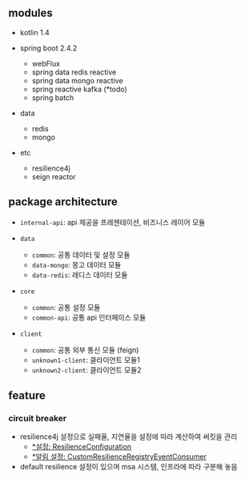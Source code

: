 ## modules
- kotlin 1.4

- spring boot 2.4.2
    - webFlux
    - spring data redis reactive
    - spring data mongo reactive
    - spring reactive kafka (*todo)
    - spring batch
  
- data
    - redis
    - mongo

- etc
    - resilience4j
    - seign reactor
  
## package architecture
- `internal-api`: api 제공을 프레젠테이션, 비즈니스 레이어 모듈

- `data`
  - `common`: 공통 데이터 및 설정 모듈
  - `data-mongo`: 몽고 데이터 모듈
  - `data-redis`: 레디스 데이터 모듈
  
- `core`
  - `common`: 공통 설정 모듈
  - `common-api`: 공통 api 인터페이스 모듈
  
- `client`
  - `common`: 공통 외부 통신 모듈 (feign)
  - `unknown1-client`: 클라이언트 모듈1
  - `unknown2-client`: 클라이언트 모듈2

## feature
### circuit breaker
- resilience4j 설정으로 실패율, 지연율을 설정에 따라 계산하여 써킷을 관리
  - [*설정: ResilienceConfiguration](https://github.com/krrrr-b/spring-webflux-skeleton/blob/master/internal-api/src/main/kotlin/com/skeleton/webflux/internal/api/config/resilience/ResilienceConfiguration.kt)
  - [*알림 설정: CustomResilienceRegistryEventConsumer](https://github.com/krrrr-b/spring-webflux-skeleton/blob/master/internal-api/src/main/kotlin/com/skeleton/webflux/internal/api/config/resilience/CustomResilienceRegistryEventConsumer.kt)
- default resilience 설정이 있으며 msa 시스템, 인프라에 따라 구분해 놓음

